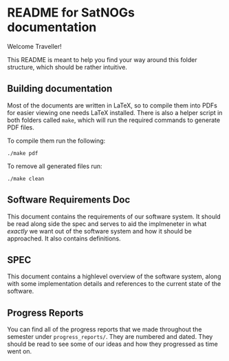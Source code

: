 # README for SatNOGs documentation

Welcome Traveller!

This README is meant to help you find your way around this folder structure,
which should be rather intuitive.

## Building documentation

Most of the documents are written in LaTeX, so to compile them into PDFs for
easier viewing one needs LaTeX installed. There is also a helper script in both
folders called `make`, which will run the required commands to generate PDF
files.

To compile them run the following:
```
./make pdf
```

To remove all generated files run:
```
./make clean
```

## Software Requirements Doc

This document contains the requirements of our software system. It should be
read along side the spec and serves to aid the implmeneter in what *exactly*
we want out of the software system and how it should be approached. It also
contains definitions.


## SPEC

This document contains a highlevel overview of the software system, along with
some implementation details and references to the current state of the software.


## Progress Reports

You can find all of the progress reports that we made throughout the semester
under `progress_reports/`. They are numbered and dated. They should be read
to see some of our ideas and how they progressed as time went on.
